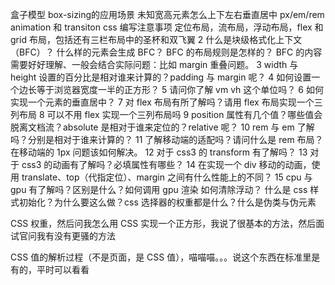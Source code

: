 盒子模型 box-sizing的应用场景
未知宽高元素怎么上下左右垂直居中
px/em/rem
animation 和 transiton
css 编写注意事项
定位布局，流布局，浮动布局，flex 和 grid 布局，包括还有三栏布局中的圣杯和双飞翼
2 什么是块级格式化上下文（BFC）？ 什么样的元素会生成 BFC？ BFC 的布局规则是怎样的？ BFC 的内容需要好好理解、一般会结合实际问题：比如 margin 重叠问题。
3 width 与 height 设置的百分比是相对谁来计算的？padding 与 margin 呢？
4 如何设置一个边长等于浏览器宽度一半的正方形？
5 请问你了解 vm vh 这个单位吗？
6 如何实现一个元素的垂直居中？
7 对 flex 布局有所了解吗？请用 flex 布局实现一个三列布局
8 可以不用 flex 实现一个三列布局吗
9 position 属性有几个值？哪些值会脱离文档流？absolute 是相对于谁来定位的？relative 呢？
10 rem 与 em 了解吗？分别是相对于谁来计算的？
11 了解移动端的适配吗？请问什么是 rem 布局？在移动端的 1px 问题该如何解决。
12 对于 css3 的 transform 有了解吗？
13 对于 css3 的动画有了解吗？必填属性有哪些？
14 在实现一个 div 移动的动画，使用 translate、top（代指定位）、margin 之间有什么性能上的不同？
15 cpu 与 gpu 有了解吗？区别是什么？如何调用 gpu 渲染
如何清除浮动？ 什么是 css 样式初始化？为什么要这么做？css 选择器的权重都是什么？什么是伪类与伪元素

CSS 权重，然后问我怎么用 CSS 实现一个正方形，我说了很基本的方法，然后面试官问我有没有更骚的方法

CSS 值的解析过程（不是页面，是 CSS 值），喵喵喵。。。说这个东西在标准里是有的，平时可以看看